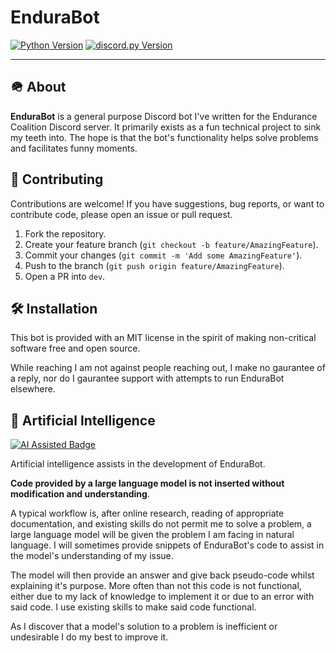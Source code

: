 # EnduraBot
[![Python Version](https://img.shields.io/badge/python-3.13%2B-blue?style=flat-square&logo=python)](https://www.python.org/downloads/)
[![discord.py Version](https://img.shields.io/badge/discord.py-2.6.X-blueviolet?style=flat-square&logo=discord)](https://discordpy.readthedocs.io/en/stable/)

---

## 🪖 About
**EnduraBot** is a general purpose Discord bot I've written for the Endurance Coalition Discord server. It primarily exists as a fun technical project to sink my teeth into. The hope is that the bot's functionality helps solve problems and facilitates funny moments.

##  🤝 Contributing
Contributions are welcome! If you have suggestions, bug reports, or want to contribute code, please open an issue or pull request.

1.  Fork the repository.
2.  Create your feature branch (`git checkout -b feature/AmazingFeature`).
3.  Commit your changes (`git commit -m 'Add some AmazingFeature'`).
4.  Push to the branch (`git push origin feature/AmazingFeature`).
5.  Open a PR into `dev`.

## 🛠️ Installation
This bot is provided with an MIT license in the spirit of making non-critical software free and open source. 

While reaching I am not against people reaching out, I make no gaurantee of a reply, nor do I gaurantee support with attempts to run EnduraBot elsewhere.


## 🤖 Artificial Intelligence
<a href="https://www.aihonestybadge.com" target="_blank" rel="noopener"><img src="https://www.aihonestybadge.com/badges/ai-assisted.svg" alt="AI Assisted Badge" style="max-width: 190px; height: auto;" /></a>

Artificial intelligence assists in the development of EnduraBot. 

**Code provided by a large language model is not inserted without modification and understanding**. 

A typical workflow is, after online research, reading of appropriate documentation, and existing skills do not permit me to solve a problem, a large language model will be given the problem I am facing in natural language. I will sometimes provide snippets of EnduraBot's code to assist in the model's understanding of my issue.

The model will then provide an answer and give back pseudo-code whilst explaining it's purpose. More often than not this code is not functional, either due to my lack of knowledge to implement it or due to an error with said code. I use existing skills to make said code functional. 

As I discover that a model's solution to a problem is inefficient or undesirable I do my best to improve it.